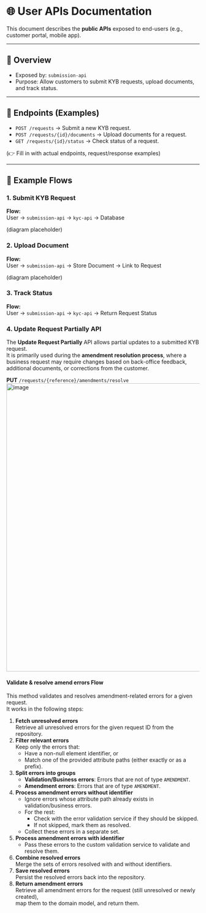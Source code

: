 # 🌐 User APIs Documentation

This document describes the **public APIs** exposed to end-users (e.g., customer portal, mobile app).  

---

## 🔹 Overview
- Exposed by: `submission-api`
- Purpose: Allow customers to submit KYB requests, upload documents, and track status.

---

## 🔹 Endpoints (Examples)
- `POST /requests` → Submit a new KYB request.
- `POST /requests/{id}/documents` → Upload documents for a request.
- `GET /requests/{id}/status` → Check status of a request.

(👉 Fill in with actual endpoints, request/response examples)

---

## 🔹 Example Flows

### 1. Submit KYB Request
**Flow:**  
User → `submission-api` → `kyc-api` → Database  

(diagram placeholder)

### 2. Upload Document
**Flow:**  
User → `submission-api` → Store Document → Link to Request  

(diagram placeholder)

### 3. Track Status
**Flow:**  
User → `submission-api` → `kyc-api` → Return Request Status  

### 4. Update Request Partially API

The **Update Request Partially** API allows partial updates to a submitted KYB request.  
It is primarily used during the **amendment resolution process**, where a business request may require changes based on back-office feedback, additional documents, or corrections from the customer.

**PUT** `/requests/{reference}/amendments/resolve`
<img width="1664" height="752" alt="image" src="https://github.com/user-attachments/assets/1b545685-f64d-4c8c-a7e8-4880084b4254" />

#### Validate & resolve amend errors Flow
This method validates and resolves amendment-related errors for a given request.  
It works in the following steps:

1. **Fetch unresolved errors**  
   Retrieve all unresolved errors for the given request ID from the repository.
2. **Filter relevant errors**  
   Keep only the errors that:
   - Have a non-null element identifier, or  
   - Match one of the provided attribute paths (either exactly or as a prefix).
3. **Split errors into groups**  
   - **Validation/Business errors**: Errors that are not of type `AMENDMENT`.  
   - **Amendment errors**: Errors that are of type `AMENDMENT`.
4. **Process amendment errors without identifier**  
   - Ignore errors whose attribute path already exists in validation/business errors.  
   - For the rest:
     - Check with the error validation service if they should be skipped.  
     - If not skipped, mark them as resolved.  
   - Collect these errors in a separate set.
5. **Process amendment errors with identifier**  
   - Pass these errors to the custom validation service to validate and resolve them.
6. **Combine resolved errors**  
   Merge the sets of errors resolved with and without identifiers.
7. **Save resolved errors**  
   Persist the resolved errors back into the repository.
8. **Return amendment errors**  
   Retrieve all amendment errors for the request (still unresolved or newly created),  
   map them to the domain model, and return them.


